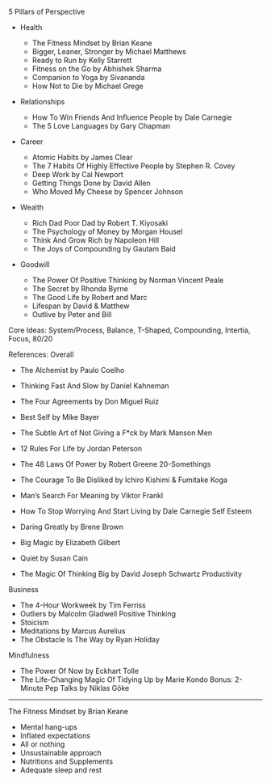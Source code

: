 
5 Pillars of Perspective

- Health
  - The Fitness Mindset by Brian Keane
  - Bigger, Leaner, Stronger by Michael Matthews
  - Ready to Run by Kelly Starrett
  - Fitness on the Go by Abhishek Sharma
  - Companion to Yoga by Sivananda
  - How Not to Die by Michael Grege
    
- Relationships
  - How To Win Friends And Influence People by Dale Carnegie
  - The 5 Love Languages by Gary Chapman

- Career
  - Atomic Habits by James Clear
  - The 7 Habits Of Highly Effective People by Stephen R. Covey
  - Deep Work by Cal Newport
  - Getting Things Done by David Allen
  - Who Moved My Cheese by Spencer Johnson
    
- Wealth
  - Rich Dad Poor Dad by Robert T. Kiyosaki
  - The Psychology of Money by Morgan Housel
  - Think And Grow Rich by Napoleon Hill
  - The Joys of Compounding by Gautam Baid

    
- Goodwill
  - The Power Of Positive Thinking by Norman Vincent Peale
  - The Secret by Rhonda Byrne
  - The Good Life by Robert and Marc
  - Lifespan by David & Matthew
  - Outlive by Peter and Bill
    
Core Ideas: System/Process, Balance, T-Shaped, Compounding, Intertia, Focus, 80/20

References:
Overall
- The Alchemist by Paulo Coelho

- Thinking Fast And Slow by Daniel Kahneman
- The Four Agreements by Don Miguel Ruiz
- Best Self by Mike Bayer
- The Subtle Art of Not Giving a F*ck by Mark Manson
Men
- 12 Rules For Life by Jordan Peterson
- The 48 Laws Of Power by Robert Greene
20-Somethings
- The Courage To Be Disliked by Ichiro Kishimi & Fumitake Koga
- Man’s Search For Meaning by Viktor Frankl
- How To Stop Worrying And Start Living by Dale Carnegie
Self Esteem
- Daring Greatly by Brene Brown
- Big Magic by Elizabeth Gilbert
- Quiet by Susan Cain
- The Magic Of Thinking Big by David Joseph Schwartz
Productivity

Business
- The 4-Hour Workweek by Tim Ferriss
- Outliers by Malcolm Gladwell
Positive Thinking
- Stoicism
- Meditations by Marcus Aurelius
- The Obstacle Is The Way by Ryan Holiday



Mindfulness
- The Power Of Now by Eckhart Tolle
- The Life-Changing Magic Of Tidying Up by Marie Kondo
Bonus: 2-Minute Pep Talks by Niklas Göke
------------------------------------------------------------

The Fitness Mindset by Brian Keane
  - Mental hang-ups
  - Inflated expectations
  - All or nothing
  - Unsustainable approach
  - Nutritions and Supplements
  - Adequate sleep and rest
